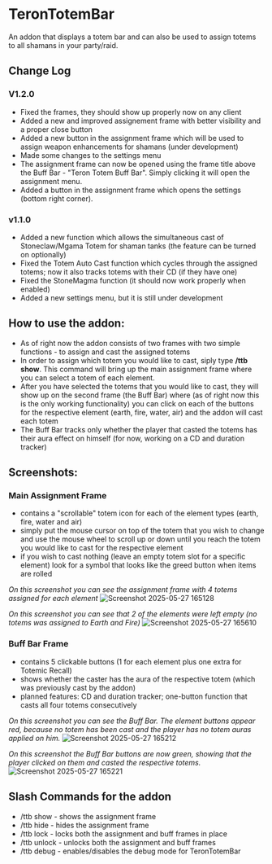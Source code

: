 # TeronTotemBar
An addon that displays a totem bar and can also be used to assign totems to all shamans in your party/raid.

## Change Log
### V1.2.0
- Fixed the frames, they should show up properly now on any client
- Added a new and improved assignement frame with better visibility and a proper close button
- Added a new button in the assignment frame which will be used to assign weapon enhancements for shamans (under development)
- Made some changes to the settings menu
- The assignment frame can now be opened using the frame title above the Buff Bar - "Teron Totem Buff Bar". Simply clicking it will open the assignment menu.
- Added a button in the assignment frame which opens the settings (bottom right corner).
### v1.1.0
- Added a new function which allows the simultaneous cast of Stoneclaw/Mgama Totem for shaman tanks (the feature can be turned on optionally)
- Fixed the Totem Auto Cast function which cycles through the assigned totems; now it also tracks totems with their CD (if they have one)
- Fixed the StoneMagma function (it should now work properly when enabled)
- Added a new settings menu, but it is still under development

## How to use the addon:

- As of right now the addon consists of two frames with two simple functions - to assign and cast the assigned totems
- In order to assign which totem you would like to cast, siply type **/ttb show**. This command will bring up the main assignment frame where you can select a totem of each element.
- After you have selected the totems that you would like to cast, they will show up on the second frame (the Buff Bar) where (as of right now this is the only working functionality) you can click on each of the buttons for the respective element (earth, fire, water, air) and the addon will cast each totem
- The Buff Bar tracks only whether the player that casted the totems has their aura effect on himself (for now, working on a CD and duration tracker)

## Screenshots:
### Main Assignment Frame
- contains a "scrollable" totem icon for each of the element types (earth, fire, water and air)
- simply put the mouse cursor on top of the totem that you wish to change and use the mouse wheel to scroll up or down until you reach the totem you would like to cast for the respective element
- if you wish to cast nothing (leave an empty totem slot for a specific element) look for a symbol that looks like the greed button when items are rolled

*On this screenshot you can see the assignment frame with 4 totems assigned for each element*
![Screenshot 2025-05-27 165128](https://github.com/user-attachments/assets/835be4d6-a027-4347-86af-6bd84619361c)

*On this screenshot you can see that 2 of the elements were left empty (no totems was assigned to Earth and Fire)*
![Screenshot 2025-05-27 165610](https://github.com/user-attachments/assets/66096c28-b381-4232-86ea-7010700d5922)

### Buff Bar Frame
- contains 5 clickable buttons (1 for each element plus one extra for Totemic Recall)
- shows whether the caster has the aura of the respective totem (which was previously cast by the addon)
- planned features: CD and duration tracker; one-button function that casts all four totems consecutively

*On this screenshot you can see the Buff Bar. The element buttons appear red, because no totem has been cast and the player has no totem auras applied on him.*
![Screenshot 2025-05-27 165212](https://github.com/user-attachments/assets/56a57ba0-1ab9-477f-a976-b2de76814db8)

*On this screenshot the Buff Bar buttons are now green, showing that the player clicked on them and casted the respective totems.*
![Screenshot 2025-05-27 165221](https://github.com/user-attachments/assets/7dc1a90f-99b5-46a1-86aa-3e7d1171c62b)

## Slash Commands for the addon

- /ttb show - shows the assignment frame
- /ttb hide - hides the assignment frame
- /ttb lock - locks both the assignment and buff frames in place
- /ttb unlock - unlocks both the assignment and buff frames
- /ttb debug - enables/disables the debug mode for TeronTotemBar
